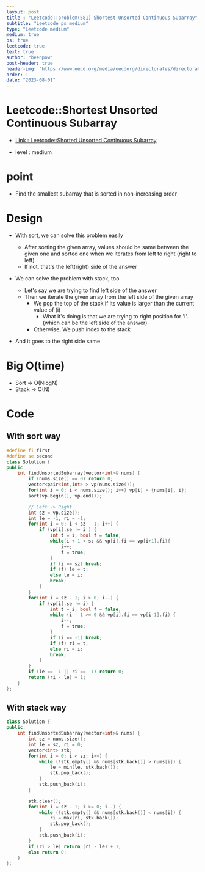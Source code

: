 ```yaml
---
layout: post
title : "Leetcode::problem(581) Shortest Unsorted Continuous Subarray"
subtitle: "Leetcode ps medium"
type: "Leetcode medium"
medium: true
ps: true
leetcode: true
text: true
author: "beenpow"
post-header: true
header-img: "https://www.oecd.org/media/oecdorg/directorates/directorateforsciencetechnologyandindustry/stp/space_astronaut_iStock-1353874144.jpg"
order: 1
date: "2023-08-01"
---
```


# Leetcode::Shortest Unsorted Continuous Subarray
- [Link : Leetcode::Shorted Unsorted Continuous Subarray](https://leetcode.com/problems/shortest-unsorted-continuous-subarray/description/?envType=study-plan-v2&envId=google-spring-23-high-frequency)

- level : medium

# point
- Find the smallest subarray that is sorted in non-increasing order

# Design
- With sort, we can solve this problem easily
  - After sorting the given array, values should be same between the given one and sorted one when we iterates from left to right (right to left)
  - If not, that's the left(right) side of the answer

- We can solve the problem with stack, too
  - Let's say we are trying to find left side of the answer
  - Then we iterate the given array from the left side of the given array
    - We pop the top of the stack if its value is larger than the current value of (i)
      - What it's doing is that we are trying to right position for 'i'. (which can be the left side of the answer)
    - Otherwise, We push index to the stack
- And it goes to the right side same

# Big O(time)

- Sort   => O(NlogN)
- Stack  => O(N)

# Code

## With sort way

```cpp
#define fi first
#define se second
class Solution {
public:
    int findUnsortedSubarray(vector<int>& nums) {
        if (nums.size() == 0) return 0;
        vector<pair<int,int> > vp(nums.size());
        for(int i = 0; i < nums.size(); i++) vp[i] = {nums[i], i};
        sort(vp.begin(), vp.end());

        // Left -> Right
        int sz = vp.size();
        int le = -1, ri = -1;
        for(int i = 0; i < sz - 1; i++) {
            if (vp[i].se != i ) {
                int t = i; bool f = false;
                while(i + 1 < sz && vp[i].fi == vp[i+1].fi){
                    i++;
                    f = true;
                }
                if (i == sz) break;
                if (f) le = t;
                else le = i;
                break;
            }
        }
        for(int i = sz - 1; i > 0; i--) {
            if (vp[i].se != i) {
                int t = i; bool f = false;
                while (i - 1 >= 0 && vp[i].fi == vp[i-1].fi) {
                    i--;
                    f = true;
                }
                if (i == -1) break;
                if (f) ri = t;
                else ri = i;
                break;
            }
        }
        if (le == -1 || ri == -1) return 0;
        return (ri - le) + 1;
    }
};
```

## With stack way

```cpp
class Solution {
public:
    int findUnsortedSubarray(vector<int>& nums) {
        int sz = nums.size();
        int le = sz, ri = 0;
        vector<int> stk;
        for(int i = 0; i < sz; i++) {
            while (!stk.empty() && nums[stk.back()] > nums[i]) {
                le = min(le, stk.back());
                stk.pop_back();
            }
            stk.push_back(i);
        }

        stk.clear();
        for(int i = sz - 1; i >= 0; i--) {
            while (!stk.empty() && nums[stk.back()] < nums[i]) {
                ri = max(ri, stk.back());
                stk.pop_back();
            }
            stk.push_back(i);
        }
        if (ri > le) return (ri - le) + 1;
        else return 0;
    }
};
```
